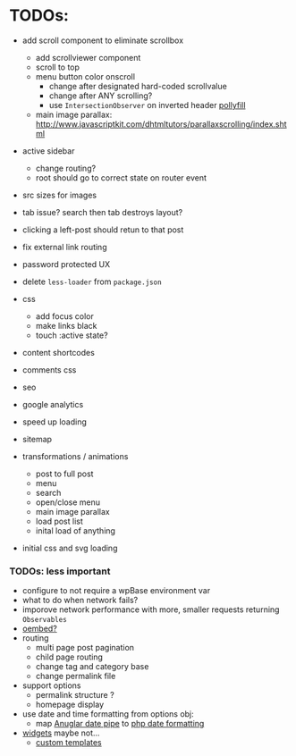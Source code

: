 # TODOs:
- add scroll component to eliminate scrollbox
	- add scrollviewer component
	- scroll to top
	- menu button color onscroll
		- change after designated hard-coded scrollvalue
		- change after ANY scrolling?
		- use `IntersectionObserver` on inverted header [pollyfill](https://github.com/w3c/IntersectionObserver)
	- main image parallax: http://www.javascriptkit.com/dhtmltutors/parallaxscrolling/index.shtml
- active sidebar
	- change routing?
	- root should go to correct state on router event
- src sizes for images
- tab issue? search then tab destroys layout?
- clicking a left-post should retun to that post
- fix external link routing
- password protected UX
- delete `less-loader` from `package.json`
- css
	- add focus color
	- make links black
	- touch :active state?


- content shortcodes
- comments css

- seo
- google analytics
- speed up loading
- sitemap

- transformations / animations
	- post to full post
	- menu
	- search
	- open/close menu
	- main image parallax
	- load post list
	- inital load of anything

- initial css and svg loading


### TODOs: less important
- configure to not require a wpBase environment var
- what to do when network fails?
- imporove network performance with more, smaller requests returning `Observables`
- [oembed?](https://codex.wordpress.org/Embeds)
- routing
  - multi page post pagination
  - child page routing
  - change tag and category base
  - change permalink file
- support options
	- permalink structure ?
	- homepage display
- use date and time formatting from options obj:
	- map [Anuglar date pipe](https://angular.io/api/common/DatePipe) to [php date formatting](https://codex.wordpress.org/Formatting_Date_and_Time)
- [widgets](https://wordpress.org/plugins/wp-rest-api-sidebars/) maybe not...
	- [custom templates](https://wordpress.stackexchange.com/questions/97411/code-for-recent-posts-widget)
